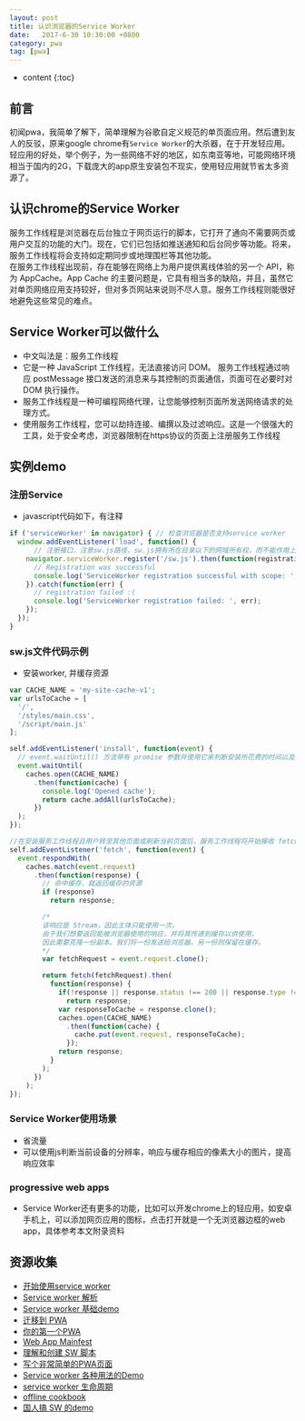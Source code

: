 ```yaml
---
layout: post
title: 认识浏览器的Service Worker
date:   2017-6-30 10:30:00 +0800
category: pwa 
tag: [pwa]
---
```


* content
{:toc}
 
## 前言

初闻pwa，我简单了解下，简单理解为谷歌自定义规范的单页面应用。然后遭到友人的反驳，原来google chrome有`Service Worker`的大杀器，在于开发轻应用。     
轻应用的好处，举个例子，为一些网络不好的地区，如东南亚等地，可能网络环境相当于国内的2G，下载庞大的app原生安装包不现实，使用轻应用就节省太多资源了。

## 认识chrome的Service Worker

服务工作线程是浏览器在后台独立于网页运行的脚本，它打开了通向不需要网页或用户交互的功能的大门。现在，它们已包括如推送通知和后台同步等功能。将来，服务工作线程将会支持如定期同步或地理围栏等其他功能。     
在服务工作线程出现前，存在能够在网络上为用户提供离线体验的另一个 API，称为 AppCache。App Cache 的主要问题是，它具有相当多的缺陷，并且，虽然它对单页网络应用支持较好，但对多页网站来说则不尽人意。服务工作线程则能很好地避免这些常见的难点。    

## Service Worker可以做什么

- 中文叫法是：服务工作线程
- 它是一种 JavaScript 工作线程，无法直接访问 DOM。 服务工作线程通过响应 postMessage 接口发送的消息来与其控制的页面通信，页面可在必要时对 DOM 执行操作。
- 服务工作线程是一种可编程网络代理，让您能够控制页面所发送网络请求的处理方式。
- 使用服务工作线程，您可以劫持连接、编撰以及过滤响应。这是一个很强大的工具，处于安全考虑，浏览器限制在https协议的页面上注册服务工作线程

## 实例demo

### 注册Service 

- javascript代码如下，有注释

```js
if ('serviceWorker' in navigator) { // 检查浏览器是否支持service worker
  window.addEventListener('load', function() {
      // 注册接口，注意sw.js路径，sw.js拥有所在目录以下的网域所有权，而不能作用上级目录
    navigator.serviceWorker.register('/sw.js').then(function(registration) {
      // Registration was successful
      console.log('ServiceWorker registration successful with scope: ', registration.scope);
    }).catch(function(err) {
      // registration failed :(
      console.log('ServiceWorker registration failed: ', err);
    });
  });
}
```

### sw.js文件代码示例

- 安装worker, 并缓存资源

```js
var CACHE_NAME = 'my-site-cache-v1';
var urlsToCache = [
  '/',
  '/styles/main.css',
  '/script/main.js'
];

self.addEventListener('install', function(event) {
  // event.waitUntil() 方法带有 promise 参数并使用它来判断安装所花费的时间以及安装是否成功。
  event.waitUntil(
    caches.open(CACHE_NAME)
      .then(function(cache) {
        console.log('Opened cache');
        return cache.addAll(urlsToCache);
      })
  );
});

//在安装服务工作线程且用户转至其他页面或刷新当前页面后，服务工作线程将开始接收 fetch 事件
self.addEventListener('fetch', function(event) {
  event.respondWith(
    caches.match(event.request)
      .then(function(response) {
        // 命中缓存，就返回缓存的资源
        if (response) 
          return response;

        /*
        该响应是 Stream，因此主体只能使用一次。
        由于我们想要返回能被浏览器使用的响应，并将其传递到缓存以供使用，
        因此需要克隆一份副本。我们将一份发送给浏览器，另一份则保留在缓存。
        */
        var fetchRequest = event.request.clone();

        return fetch(fetchRequest).then(
          function(response) {
            if(!response || response.status !== 200 || response.type !== 'basic')
              return response;
            var responseToCache = response.clone();
            caches.open(CACHE_NAME)
              .then(function(cache) {
                cache.put(event.request, responseToCache);
              });
            return response;
          }
        );
      })
    );
});
```


### Service Worker使用场景

- 省流量
- 可以使用js判断当前设备的分辨率，响应与缓存相应的像素大小的图片，提高响应效率

### progressive web apps

- Service Worker还有更多的功能，比如可以开发chrome上的轻应用，如安卓手机上，可以添加网页应用的图标，点击打开就是一个无浏览器边框的web app，具体参考本文附录资料

## 资源收集

- [开始使用service worker](https://developers.google.com/web/fundamentals/getting-started/primers/service-workers?hl=zh-cn)
- [Service worker 解析](https://github.com/w3c/ServiceWorker/blob/master/explainer.md)
- [Service worker 基础demo](https://github.com/GoogleChrome/samples/tree/gh-pages/service-worker/basic)
- [迁移到 PWA](https://codelabs.developers.google.com/codelabs/migrate-to-progressive-web-apps/#0)
- [你的第一个PWA](https://developers.google.com/web/fundamentals/getting-started/codelabs/your-first-pwapp/)
- [Web App Mainfest](https://developer.mozilla.org/en-US/docs/Web/Manifest)
- [理解和创建 SW 脚本](https://zhuanlan.zhihu.com/p/25524382)
- [写个非常简单的PWA页面](https://zhuanlan.zhihu.com/p/25459319)
- [Service worker 各种用法的Demo](https://github.com/GoogleChrome/samples/tree/gh-pages/service-worker)
- [service worker 生命周期](https://bitsofco.de/the-service-worker-lifecycle/)
- [offline cookbook](https://jakearchibald.com/2014/offline-cookbook/)
- [国人搞 SW 的demo](https://github.com/service-worker/demos)